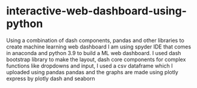 # interactive-web-dashboard-using-python
Using a combination of dash components, pandas and other libraries to create machine learning web dashboard
I am using spyder IDE that comes in anaconda and python 3.9 to build a ML web dashboard. I used dash bootstrap library to make the layout, dash core components for complex functions like dropdowns and input, I used a csv dataframe which I uploaded using pandas pandas and the graphs are made using plotly express by plotly dash and seaborn
